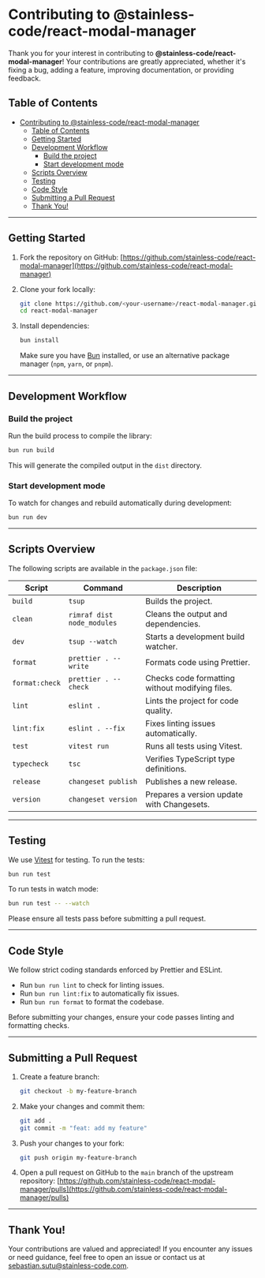 # Contributing to @stainless-code/react-modal-manager

Thank you for your interest in contributing to **@stainless-code/react-modal-manager**! Your contributions are greatly appreciated, whether it's fixing a bug, adding a feature, improving documentation, or providing feedback.

## Table of Contents

- [Contributing to @stainless-code/react-modal-manager](#contributing-to-stainless-codereact-modal-manager)
  - [Table of Contents](#table-of-contents)
  - [Getting Started](#getting-started)
  - [Development Workflow](#development-workflow)
    - [Build the project](#build-the-project)
    - [Start development mode](#start-development-mode)
  - [Scripts Overview](#scripts-overview)
  - [Testing](#testing)
  - [Code Style](#code-style)
  - [Submitting a Pull Request](#submitting-a-pull-request)
  - [Thank You!](#thank-you)

---

## Getting Started

1. Fork the repository on GitHub:
   [https://github.com/stainless-code/react-modal-manager](https://github.com/stainless-code/react-modal-manager)

2. Clone your fork locally:

   ```bash
   git clone https://github.com/<your-username>/react-modal-manager.git
   cd react-modal-manager
   ```

3. Install dependencies:

   ```bash
   bun install
   ```

   Make sure you have [Bun](https://bun.sh/) installed, or use an alternative package manager (`npm`, `yarn`, or `pnpm`).

---

## Development Workflow

### Build the project

Run the build process to compile the library:

```bash
bun run build
```

This will generate the compiled output in the `dist` directory.

### Start development mode

To watch for changes and rebuild automatically during development:

```bash
bun run dev
```

---

## Scripts Overview

The following scripts are available in the `package.json` file:

| Script         | Command                    | Description                                     |
| -------------- | -------------------------- | ----------------------------------------------- |
| `build`        | `tsup`                     | Builds the project.                             |
| `clean`        | `rimraf dist node_modules` | Cleans the output and dependencies.             |
| `dev`          | `tsup --watch`             | Starts a development build watcher.             |
| `format`       | `prettier . --write`       | Formats code using Prettier.                    |
| `format:check` | `prettier . --check`       | Checks code formatting without modifying files. |
| `lint`         | `eslint .`                 | Lints the project for code quality.             |
| `lint:fix`     | `eslint . --fix`           | Fixes linting issues automatically.             |
| `test`         | `vitest run`               | Runs all tests using Vitest.                    |
| `typecheck`    | `tsc`                      | Verifies TypeScript type definitions.           |
| `release`      | `changeset publish`        | Publishes a new release.                        |
| `version`      | `changeset version`        | Prepares a version update with Changesets.      |

---

## Testing

We use [Vitest](https://vitest.dev/) for testing. To run the tests:

```bash
bun run test
```

To run tests in watch mode:

```bash
bun run test -- --watch
```

Please ensure all tests pass before submitting a pull request.

---

## Code Style

We follow strict coding standards enforced by Prettier and ESLint.

- Run `bun run lint` to check for linting issues.
- Run `bun run lint:fix` to automatically fix issues.
- Run `bun run format` to format the codebase.

Before submitting your changes, ensure your code passes linting and formatting checks.

---

## Submitting a Pull Request

1. Create a feature branch:

   ```bash
   git checkout -b my-feature-branch
   ```

2. Make your changes and commit them:

   ```bash
   git add .
   git commit -m "feat: add my feature"
   ```

3. Push your changes to your fork:

   ```bash
   git push origin my-feature-branch
   ```

4. Open a pull request on GitHub to the `main` branch of the upstream repository:
   [https://github.com/stainless-code/react-modal-manager/pulls](https://github.com/stainless-code/react-modal-manager/pulls)

---

## Thank You!

Your contributions are valued and appreciated! If you encounter any issues or need guidance, feel free to open an issue or contact us at [sebastian.sutu@stainless-code.com](mailto:sebastian.sutu@stainless-code.com).
